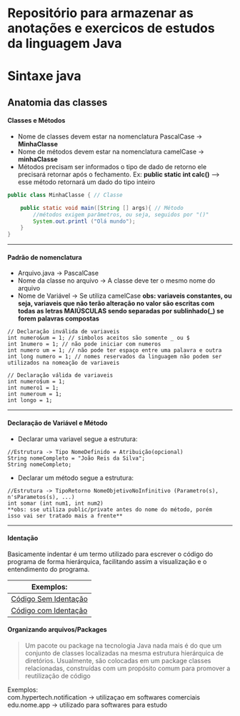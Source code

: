 # Repositório para armazenar as anotações e exercicos de estudos da linguagem Java  
# Sintaxe java 
## Anatomia das classes 

#### Classes e Métodos
- Nome de classes devem estar na nomenclatura PascalCase -> **MinhaClasse**
- Nome de métodos devem estar na nomenclatura camelCase -> **minhaClasse**
- Métodos precisam ser informados o tipo de dado de retorno ele precisará retornar após o fechamento. Ex: **public static int calc()** --> esse método retornará um dado do tipo inteiro
~~~java
public class MinhaClasse { // Classe

    public static void main([String [] args){ // Método
        //métodos exigem parâmetros, ou seja, seguidos por "()"
        System.out.printl ("Olá mundo");
    }
} 
~~~
___
#### Padrão de nomenclatura
- Arquivo.java -> PascalCase
- Nome da classe no arquivo -> A classe deve ter o mesmo nome do arquivo
- Nome de Variável -> Se utiliza camelCase
**obs: variaveis constantes, ou seja, variaveis que não terão alteração no valor são escritas com todas as letras MAIÚSCULAS sendo separadas por sublinhado(_) se forem palavras compostas**
~~~
// Declaração inválida de variaveis
int numero&um = 1; // simbolos aceitos são somente _ ou $
int 1numero = 1; // não pode iniciar com numeros
int numero um = 1; // não pode ter espaço entre uma palavra e outra
int long numero = 1; // nomes reservados da linguagem não podem ser utilizados na nomeação de variaveis

// Declaração válida de variaveis
int numero$um = 1;
int numero1 = 1;
int numeroum = 1;
int longo = 1;

~~~
___
#### Declaração de Variável e Método
- Declarar uma variavel segue a estrutura:
~~~
//Estrutura -> Tipo NomeDefinido = Atribuição(opcional)
String nomeCompleto = "João Reis da Silva";
String nomeCompleto;

~~~
- Declarar um método segue a estrutura:
~~~
//Estrutura -> TipoRetorno NomeObjetivoNoInfinitivo (Parametro(s), n'sParametos(s), ...)
int somar (int num1, int num2)
**obs: sse utiliza public/private antes do nome do método, porém 
isso vai ser tratado mais a frente**
~~~
___
#### Identação
Basicamente indentar é um termo utilizado para escrever o código do programa de forma hierárquica, facilitando assim a visualização e o entendimento do programa.

Exemplos: | 
----------| 
[Código Sem Identação]() | 
[Código com Identação]() |

#### Organizando arquivos/Packages
> Um pacote ou package na tecnologia Java nada mais é do que um conjunto de classes localizadas na mesma estrutura hierárquica de diretórios. Usualmente, são colocadas em um package classes relacionadas, construídas com um propósito comum para promover a reutilização de código

Exemplos:  
com.hypertech.notification -> utilizaçao em softwares comerciais  
edu.nome.app -> utilizado para softwares para estudo